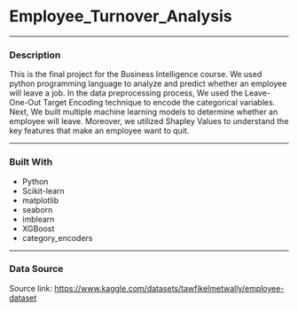# Employee_Turnover_Analysis

---
### Description
This is the final project for the Business Intelligence course. We used python programming language to analyze and predict whether an employee will leave a job. In the data preprocessing process, We used the Leave-One-Out Target Encoding technique to encode the categorical variables. Next, We built multiple machine learning models to determine whether an employee will leave. Moreover, we utilized Shapley Values to understand the key features that make an employee want to quit.

---
### Built With

- Python 
- Scikit-learn
- matplotlib
- seaborn
- imblearn
- XGBoost
- category_encoders

---
### Data Source
Source link: https://www.kaggle.com/datasets/tawfikelmetwally/employee-dataset
